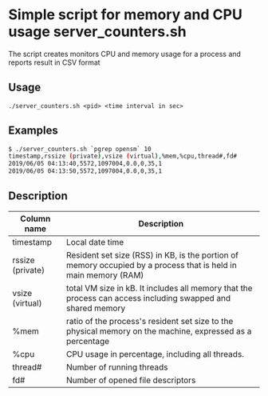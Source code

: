 # Simple script for memory and CPU usage server_counters.sh

The script creates monitors CPU and memory usage for a process and reports result in CSV format

## Usage

```
./server_counters.sh <pid> <time interval in sec>
```

## Examples

``` bash
$ ./server_counters.sh `pgrep opensm` 10
timestamp,rssize (private),vsize (virtual),%mem,%cpu,thread#,fd#
2019/06/05 04:13:40,5572,1097004,0.0,0,35,1
2019/06/05 04:13:50,5572,1097004,0.0,0,35,1
```

## Description

| Column name    | Description                                                            |
|----------------|------------------------------------------------------------------------|
|timestamp       | Local date time                                                        |
|rssize (private)| Resident set size (RSS) in KB, is the portion of memory occupied by a process that is held in main memory (RAM)  |
|vsize (virtual) | total VM size in kB. It includes all memory that the process can access including swapped and shared memory      |
|%mem            | ratio of the process's resident set size  to the physical memory on the machine, expressed as a percentage       |     
|%cpu            | CPU usage in percentage, including all threads.                                                                  |
|thread#         | Number of running threads                                                                                        |
|fd#             | Number of opened file descriptors                                                                                |
